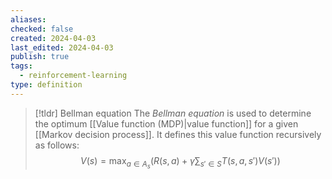 ```yaml
---
aliases: 
checked: false
created: 2024-04-03
last_edited: 2024-04-03
publish: true
tags:
  - reinforcement-learning
type: definition
---
```

>[!tldr] Bellman equation
>The *Bellman equation* is used to determine the optimum [[Value function (MDP)|value function]] for a given [[Markov decision process]]. It defines this value function recursively as follows:
>$$
>V(s) = \max_{a \in A_s} \left ( R(s,a) + \gamma \sum_{s' \in S} T(s,a,s') V(s') \right )
>$$

